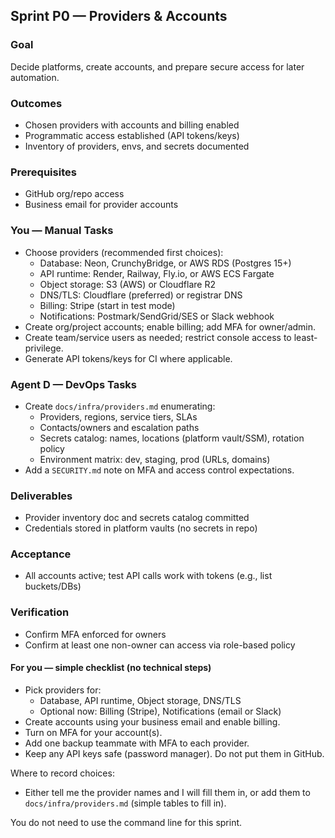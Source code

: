 ## Sprint P0 — Providers & Accounts

### Goal
Decide platforms, create accounts, and prepare secure access for later automation.

### Outcomes
- Chosen providers with accounts and billing enabled
- Programmatic access established (API tokens/keys)
- Inventory of providers, envs, and secrets documented

### Prerequisites
- GitHub org/repo access
- Business email for provider accounts

### You — Manual Tasks
- Choose providers (recommended first choices):
  - Database: Neon, CrunchyBridge, or AWS RDS (Postgres 15+)
  - API runtime: Render, Railway, Fly.io, or AWS ECS Fargate
  - Object storage: S3 (AWS) or Cloudflare R2
  - DNS/TLS: Cloudflare (preferred) or registrar DNS
  - Billing: Stripe (start in test mode)
  - Notifications: Postmark/SendGrid/SES or Slack webhook
- Create org/project accounts; enable billing; add MFA for owner/admin.
- Create team/service users as needed; restrict console access to least-privilege.
- Generate API tokens/keys for CI where applicable.

### Agent D — DevOps Tasks
- Create `docs/infra/providers.md` enumerating:
  - Providers, regions, service tiers, SLAs
  - Contacts/owners and escalation paths
  - Secrets catalog: names, locations (platform vault/SSM), rotation policy
  - Environment matrix: dev, staging, prod (URLs, domains)
- Add a `SECURITY.md` note on MFA and access control expectations.

### Deliverables
- Provider inventory doc and secrets catalog committed
- Credentials stored in platform vaults (no secrets in repo)

### Acceptance
- All accounts active; test API calls work with tokens (e.g., list buckets/DBs)

### Verification
- Confirm MFA enforced for owners
- Confirm at least one non-owner can access via role-based policy

#### For you — simple checklist (no technical steps)
- Pick providers for:
  - Database, API runtime, Object storage, DNS/TLS
  - Optional now: Billing (Stripe), Notifications (email or Slack)
- Create accounts using your business email and enable billing.
- Turn on MFA for your account(s).
- Add one backup teammate with MFA to each provider.
- Keep any API keys safe (password manager). Do not put them in GitHub.

Where to record choices:
- Either tell me the provider names and I will fill them in, or add them to `docs/infra/providers.md` (simple tables to fill in).

You do not need to use the command line for this sprint.



